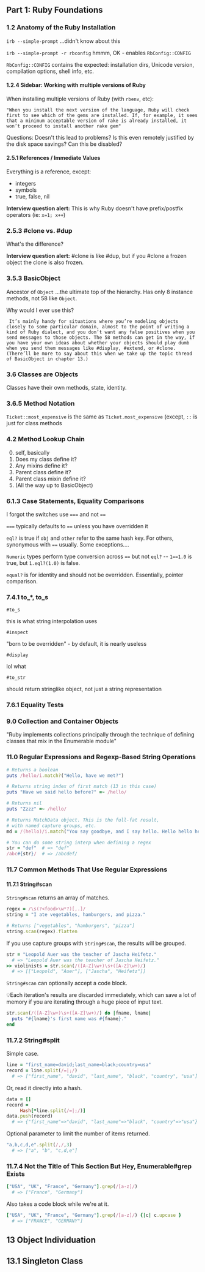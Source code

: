 ## Part 1: Ruby Foundations


### 1.2 Anatomy of the Ruby Installation

`irb --simple-prompt`  ...didn't know about this

`irb --simple-prompt -r rbconfig`  hmmm, OK - enables `RbConfig::CONFIG`

`RbConfig::CONFIG` contains the expected: installation dirs, Unicode version, compilation options, shell info, etc.

#### 1.2.4 Sidebar: Working with multiple versions of Ruby

When installing multiple versions of Ruby (with `rbenv`, etc):

`"When you install the next version of the language, Ruby will check first to see which of the gems are installed. If, for example, it sees that a minimum acceptable version of rake is already installed, it won’t proceed to install another rake gem"`

Questions: Doesn't this lead to problems? Is this even remotely justified by the disk space savings? Can this be disabled?

#### 2.5.1 References / Immediate Values

Everything is a reference, except:

- integers
- symbols
- true, false, nil

**Interview question alert:** This is why Ruby doesn't have prefix/postfix operators (ie: `x=1; x++`)

### 2.5.3 #clone vs. #dup

What's the difference?

**Interview question alert:** #clone is like #dup, but if you #clone a frozen object the clone is also frozen.

### 3.5.3 BasicObject

Ancestor of `Object` ...the ultimate top of the hierarchy. Has only 8 instance methods, not 58 like `Object`.

Why would I ever use this?

```
 It’s mainly handy for situations where you’re modeling objects closely to some particular domain, almost to the point of writing a kind of Ruby dialect, and you don’t want any false positives when you send messages to those objects. The 58 methods can get in the way, if you have your own ideas about whether your objects should play dumb when you send them messages like #display, #extend, or #clone. (There’ll be more to say about this when we take up the topic thread of BasicObject in chapter 13.)
```

### 3.6 Classes are Objects

Classes have their own methods, state, identity.

### 3.6.5 Method Notation

`Ticket::most_expensive` is the same as `Ticket.most_expensive` (except, `::` is just for class methods

### 4.2 Method Lookup Chain

0. self, basically
1. Does my class define it?
2. Any mixins define it?
3. Parent class define it?
4. Parent class mixin define it?
5. (All the way up to BasicObject)

### 6.1.3 Case Statements, Equality Comparisons

I forgot the switches use `===` and not `==`

`===` typically defaults to `==` unless you have overridden it

`eql?` is true if `obj` and `other` refer to the same hash key. For others, synonymous with `==` usually. Some exceptions....

`Numeric` types perform type conversion across `==` but not `eql?` -- `1==1.0` is true, but `1.eql?(1.0)` is false.

`equal?` is for identity and should not be overridden. Essentially, pointer comparison.

### 7.4.1 to_*, to_s

`#to_s`

  this is what string interpolation uses

`#inspect`

  "born to be overridden" - by default, it is nearly useless

`#display`

  lol what

`#to_str`

  should return stringlike object, not just a string representation

### 7.6.1 Equality Tests


### 9.0 Collection and Container Objects

"Ruby implements collections principally through the technique of defining classes that mix in the Enumerable module"

### 11.0 Regular Expressions and Regexp-Based String Operations

```ruby
# Returns a boolean
puts /hello/i.match?("Hello, have we met?")

# Returns string index of first match (13 in this case)
puts "Have we said hello before?" =~ /hello/

# Returns nil
puts "Zzzz" =~ /hello/

# Returns MatchData object. This is the full-fat result,
# with named capture groups, etc.
md = /(hello)/i.match("You say goodbye, and I say hello. Hello hello hello! I don't know why you say goodbye, I say hello")

# You can do some string interp when defining a regex
str = "def"  # => "def"
/abc#{str}/  # => /abcdef/
```

### 11.7 Common Methods That Use Regular Expressions


#### 11.7.1 String#scan

`String#scan` returns an array of matches.

```ruby
regex = /\s(?<food>\w*?)[,.]/
string = "I ate vegetables, hamburgers, and pizza."

# Returns ["vegetables", "hamburgers", "pizza"]
string.scan(regex).flatten
```

If you use capture groups with `String#scan`, the results will be grouped.

```ruby
str = "Leopold Auer was the teacher of Jascha Heifetz."
  # => "Leopold Auer was the teacher of Jascha Heifetz."
>> violinists = str.scan(/([A-Z]\w+)\s+([A-Z]\w+)/)
  # => [["Leopold", "Auer"], ["Jascha", "Heifetz"]]
```

`String#scan` can optionally accept a code block.

💡Each iteration's results are discarded immediately, which can save a lot of memory if you are iterating through a huge piece of input text.

```ruby
str.scan(/([A-Z]\w+)\s+([A-Z]\w+)/) do |fname, lname|
  puts "#{lname}'s first name was #{fname}."
end
```

### 11.7.2 String#split

Simple case.

```ruby
line = "first_name=david;last_name=black;country=usa"
record = line.split(/=|;/)
  # => ["first_name", "david", "last_name", "black", "country", "usa"]
```

Or, read it directly into a hash.

```ruby
data = []
record =
     Hash[*line.split(/=|;/)]
data.push(record)
  # => {"first_name"=>"david", "last_name"=>"black", "country"=>"usa"}
```

Optional parameter to limit the number of items returned.

```ruby
"a,b,c,d,e".split(/,/,3)
  # => ["a", "b", "c,d,e"]
```

### 11.7.4 Not the Title of This Section But Hey, Enumerable#grep Exists

```ruby
["USA", "UK", "France", "Germany"].grep(/[a-z]/)
  # => ["France", "Germany"]
```

Also takes a code block while we're at it.

```ruby
["USA", "UK", "France", "Germany"].grep(/[a-z]/) {|c| c.upcase }
  # => ["FRANCE", "GERMANY"]
```

## 13 Object Individuation

## 13.1 Singleton Class


